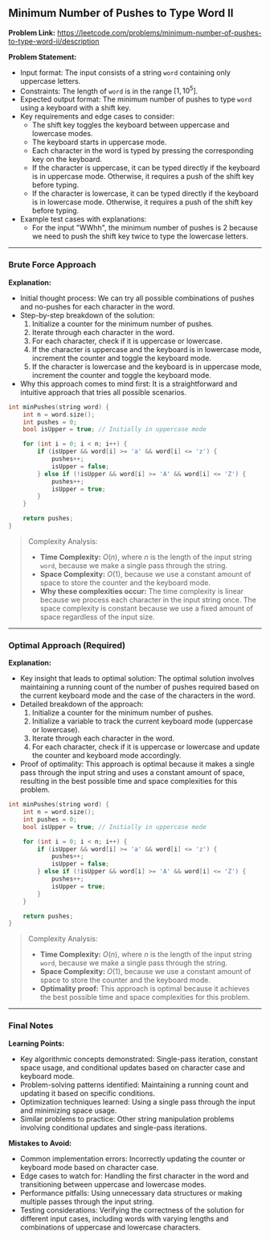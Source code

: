 ## Minimum Number of Pushes to Type Word II

**Problem Link:** https://leetcode.com/problems/minimum-number-of-pushes-to-type-word-ii/description

**Problem Statement:**
- Input format: The input consists of a string `word` containing only uppercase letters.
- Constraints: The length of `word` is in the range $[1, 10^5]$.
- Expected output format: The minimum number of pushes to type `word` using a keyboard with a shift key.
- Key requirements and edge cases to consider:
  - The shift key toggles the keyboard between uppercase and lowercase modes.
  - The keyboard starts in uppercase mode.
  - Each character in the word is typed by pressing the corresponding key on the keyboard.
  - If the character is uppercase, it can be typed directly if the keyboard is in uppercase mode. Otherwise, it requires a push of the shift key before typing.
  - If the character is lowercase, it can be typed directly if the keyboard is in lowercase mode. Otherwise, it requires a push of the shift key before typing.
- Example test cases with explanations:
  - For the input "WWhh", the minimum number of pushes is 2 because we need to push the shift key twice to type the lowercase letters.

---

### Brute Force Approach

**Explanation:**
- Initial thought process: We can try all possible combinations of pushes and no-pushes for each character in the word.
- Step-by-step breakdown of the solution:
  1. Initialize a counter for the minimum number of pushes.
  2. Iterate through each character in the word.
  3. For each character, check if it is uppercase or lowercase.
  4. If the character is uppercase and the keyboard is in lowercase mode, increment the counter and toggle the keyboard mode.
  5. If the character is lowercase and the keyboard is in uppercase mode, increment the counter and toggle the keyboard mode.
- Why this approach comes to mind first: It is a straightforward and intuitive approach that tries all possible scenarios.

```cpp
int minPushes(string word) {
    int n = word.size();
    int pushes = 0;
    bool isUpper = true; // Initially in uppercase mode

    for (int i = 0; i < n; i++) {
        if (isUpper && word[i] >= 'a' && word[i] <= 'z') {
            pushes++;
            isUpper = false;
        } else if (!isUpper && word[i] >= 'A' && word[i] <= 'Z') {
            pushes++;
            isUpper = true;
        }
    }

    return pushes;
}
```

> Complexity Analysis:
> - **Time Complexity:** $O(n)$, where $n$ is the length of the input string `word`, because we make a single pass through the string.
> - **Space Complexity:** $O(1)$, because we use a constant amount of space to store the counter and the keyboard mode.
> - **Why these complexities occur:** The time complexity is linear because we process each character in the input string once. The space complexity is constant because we use a fixed amount of space regardless of the input size.

---

### Optimal Approach (Required)

**Explanation:**
- Key insight that leads to optimal solution: The optimal solution involves maintaining a running count of the number of pushes required based on the current keyboard mode and the case of the characters in the word.
- Detailed breakdown of the approach:
  1. Initialize a counter for the minimum number of pushes.
  2. Initialize a variable to track the current keyboard mode (uppercase or lowercase).
  3. Iterate through each character in the word.
  4. For each character, check if it is uppercase or lowercase and update the counter and keyboard mode accordingly.
- Proof of optimality: This approach is optimal because it makes a single pass through the input string and uses a constant amount of space, resulting in the best possible time and space complexities for this problem.

```cpp
int minPushes(string word) {
    int n = word.size();
    int pushes = 0;
    bool isUpper = true; // Initially in uppercase mode

    for (int i = 0; i < n; i++) {
        if (isUpper && word[i] >= 'a' && word[i] <= 'z') {
            pushes++;
            isUpper = false;
        } else if (!isUpper && word[i] >= 'A' && word[i] <= 'Z') {
            pushes++;
            isUpper = true;
        }
    }

    return pushes;
}
```

> Complexity Analysis:
> - **Time Complexity:** $O(n)$, where $n$ is the length of the input string `word`, because we make a single pass through the string.
> - **Space Complexity:** $O(1)$, because we use a constant amount of space to store the counter and the keyboard mode.
> - **Optimality proof:** This approach is optimal because it achieves the best possible time and space complexities for this problem.

---

### Final Notes

**Learning Points:**
- Key algorithmic concepts demonstrated: Single-pass iteration, constant space usage, and conditional updates based on character case and keyboard mode.
- Problem-solving patterns identified: Maintaining a running count and updating it based on specific conditions.
- Optimization techniques learned: Using a single pass through the input and minimizing space usage.
- Similar problems to practice: Other string manipulation problems involving conditional updates and single-pass iterations.

**Mistakes to Avoid:**
- Common implementation errors: Incorrectly updating the counter or keyboard mode based on character case.
- Edge cases to watch for: Handling the first character in the word and transitioning between uppercase and lowercase modes.
- Performance pitfalls: Using unnecessary data structures or making multiple passes through the input string.
- Testing considerations: Verifying the correctness of the solution for different input cases, including words with varying lengths and combinations of uppercase and lowercase characters.